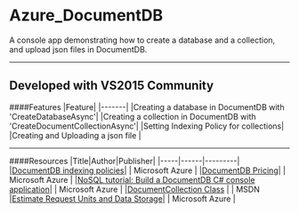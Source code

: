 # Azure_DocumentDB
A console app demonstrating how to create a database and a collection, and upload json files in DocumentDB.

---
Developed with VS2015 Community
---

####Features
|Feature|
|-------|
|Creating a database in DocumentDB with 'CreateDatabaseAsync'|
|Creating a collection in DocumentDB with 'CreateDocumentCollectionAsync'|
|Setting Indexing Policy for collections|
|Creating and Uploading a json file |


---

####Resources
|Title|Author|Publisher|
|-----|------|---------|
|[DocumentDB indexing policies](https://azure.microsoft.com/en-us/documentation/articles/documentdb-indexing-policies/)| | Microsoft Azure |
|[DocumentDB Pricing](https://azure.microsoft.com/en-gb/pricing/details/documentdb/)| | Microsoft Azure |
|[NoSQL tutorial: Build a DocumentDB C# console application](https://azure.microsoft.com/en-us/documentation/articles/documentdb-get-started/)| | Microsoft Azure |
|[DocumentCollection Class](https://msdn.microsoft.com/en-us/library/microsoft.azure.documents.documentcollection.aspx) | | MSDN |[Estimate Request Units and Data Storage](https://www.documentdb.com/capacityplanner)| | Microsoft Azure |

